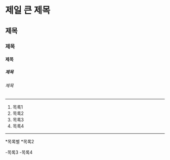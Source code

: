 # 제일 큰 제목
## 제목
### 제목
#### 제목
##### 제목
###### 제목

* * *

1. 목록1
2. 목록2
4. 목록3
3. 목록4

- - -

*목록별
   *목록2

-목록3
   -목록4

